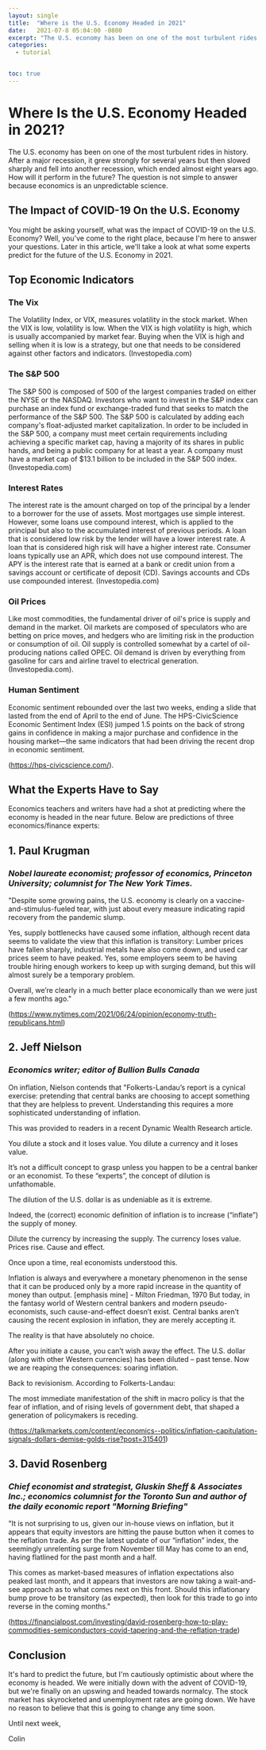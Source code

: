```yaml
---
layout: single
title:  "Where is the U.S. Economy Headed in 2021"
date:   2021-07-8 05:04:00 -0800
excerpt: "The U.S. economy has been on one of the most turbulent rides in history. After a major recession, it grew strongly for several years but then slowed sharply and fell into another recession, which ended almost eight years ago. How will it perform in the future? The question is not simple to answer because economics is an unpredictable science. "
categories: 
  - tutorial


toc: true
---
```

# Where Is the U.S. Economy Headed in 2021?
The U.S. economy has been on one of the most turbulent rides in history. After a major recession, it grew strongly for several years but then slowed sharply and fell into another recession, which ended almost eight years ago. How will it perform in the future? The question is not simple to answer because economics is an unpredictable science. 

## The Impact of COVID-19 On the U.S. Economy 
You might be asking yourself, what was the impact of COVID-19 on the U.S. Economy? Well, you've come to the right place, because I'm here to answer your questions. Later in this article, we'll take a look at what some experts predict for the future of the U.S. Economy in 2021. 

## Top Economic Indicators 
### **The Vix** 
The Volatility Index, or VIX, measures volatility in the stock market.
When the VIX is low, volatility is low. When the VIX is high volatility is high, which is usually accompanied by market fear.
Buying when the VIX is high and selling when it is low is a strategy, but one that needs to be considered against other factors and indicators. 
(Investopedia.com) 

### **The S&P 500**
 The S&P 500 is composed of 500 of the largest companies traded on either the NYSE or the NASDAQ.
Investors who want to invest in the S&P index can purchase an index fund or exchange-traded fund that seeks to match the performance of the S&P 500.
The S&P 500 is calculated by adding each company's float-adjusted market capitalization.
In order to be included in the S&P 500, a company must meet certain requirements including achieving a specific market cap, having a majority of its shares in public hands, and being a public company for at least a year.
A company must have a market cap of $13.1 billion to be included in the S&P 500 index. 
(Investopedia.com) 

### **Interest Rates** 
The interest rate is the amount charged on top of the principal by a lender to a borrower for the use of assets.
Most mortgages use simple interest. However, some loans use compound interest, which is applied to the principal but also to the accumulated interest of previous periods.
A loan that is considered low risk by the lender will have a lower interest rate. A loan that is considered high risk will have a higher interest rate.
Consumer loans typically use an APR, which does not use compound interest.
The APY is the interest rate that is earned at a bank or credit union from a savings account or certificate of deposit (CD). Savings accounts and CDs use compounded interest. 
(Investopedia.com) 

### **Oil Prices** 
Like most commodities, the fundamental driver of oil's price is supply and demand in the market.
Oil markets are composed of speculators who are betting on price moves, and hedgers who are limiting risk in the production or consumption of oil.
Oil supply is controlled somewhat by a cartel of oil-producing nations called OPEC.
Oil demand is driven by everything from gasoline for cars and airline travel to electrical generation. (Investopedia.com). 
### **Human Sentiment** 
Economic sentiment rebounded over the last two weeks, ending a slide that lasted from the end of April to the end of June. The HPS-CivicScience Economic Sentiment Index (ESI) jumped 1.5 points on the back of strong gains in confidence in making a major purchase and confidence in the housing market—the same indicators that had been driving the recent drop in economic sentiment.

(https://hps-civicscience.com/). 

## **What the Experts Have to Say**  
Economics teachers and writers have had a shot at predicting where the economy is headed in the near future. Below are predictions of three economics/finance experts:

## 1. Paul Krugman
### *Nobel laureate economist; professor of economics, Princeton University; columnist for The New York Times.*

"Despite some growing pains, the U.S. economy is clearly on a vaccine-and-stimulus-fueled tear, with just about every measure indicating rapid recovery from the pandemic slump.

Yes, supply bottlenecks have caused some inflation, although recent data seems to validate the view that this inflation is transitory: Lumber prices have fallen sharply, industrial metals have also come down, and used car prices seem to have peaked. Yes, some employers seem to be having trouble hiring enough workers to keep up with surging demand, but this will almost surely be a temporary problem.

Overall, we’re clearly in a much better place economically than we were just a few months ago." 

(https://www.nytimes.com/2021/06/24/opinion/economy-truth-republicans.html)

## 2. Jeff Nielson
### *Economics writer; editor of Bullion Bulls Canada*

On inflation, Nielson contends that "Folkerts-Landau’s report is a cynical exercise: pretending that central banks are choosing to accept something that they are helpless to prevent. Understanding this requires a more sophisticated understanding of inflation.

This was provided to readers in a recent Dynamic Wealth Research article.

You dilute a stock and it loses value. You dilute a currency and it loses value.

It’s not a difficult concept to grasp unless you happen to be a central banker or an economist. To these “experts”, the concept of dilution is unfathomable.

The dilution of the U.S. dollar is as undeniable as it is extreme.    

Indeed, the (correct) economic definition of inflation is to increase (“inflate”) the supply of money.

Dilute the currency by increasing the supply. The currency loses value. Prices rise. Cause and effect.

Once upon a time, real economists understood this.

Inflation is always and everywhere a monetary phenomenon in the sense that it can be produced only by a more rapid increase in the quantity of money than output. [emphasis mine] - Milton Friedman, 1970
But today, in the fantasy world of Western central bankers and modern pseudo-economists, such cause-and-effect doesn’t exist. Central banks aren’t causing the recent explosion in inflation, they are merely accepting it.

The reality is that have absolutely no choice.

After you initiate a cause, you can’t wish away the effect. The U.S. dollar (along with other Western currencies) has been diluted – past tense. Now we are reaping the consequences: soaring inflation.

Back to revisionism. According to Folkerts-Landau:

The most immediate manifestation of the shift in macro policy is that the fear of inflation, and of rising levels of government debt, that shaped a generation of policymakers is receding.

(https://talkmarkets.com/content/economics--politics/inflation-capitulation-signals-dollars-demise-golds-rise?post=315401)

## 3. David Rosenberg 
### *Chief economist and strategist, Gluskin Sheff & Associates Inc.; economics columnist for the Toronto Sun and author of the daily economic report "Morning Briefing"*       

"It is not surprising to us, given our in-house views on inflation, but it appears that equity investors are hitting the pause button when it comes to the reflation trade. As per the latest update of our “inflation” index, the seemingly unrelenting surge from November till May has come to an end, having flatlined for the past month and a half.

This comes as market-based measures of inflation expectations also peaked last month, and it appears that investors are now taking a wait-and-see approach as to what comes next on this front. Should this inflationary bump prove to be transitory (as expected), then look for this trade to go into reverse in the coming months." 

(https://financialpost.com/investing/david-rosenberg-how-to-play-commodities-semiconductors-covid-tapering-and-the-reflation-trade)     

## Conclusion
It's hard to predict the future, but I'm cautiously optimistic about where the economy is headed. We were initially down with the advent of COVID-19, but we're finally on an upswing and headed towards normalcy. The stock market has skyrocketed and unemployment rates are going down.  We have no reason to believe that this is going to change any time soon.

Until next week, 

Colin 